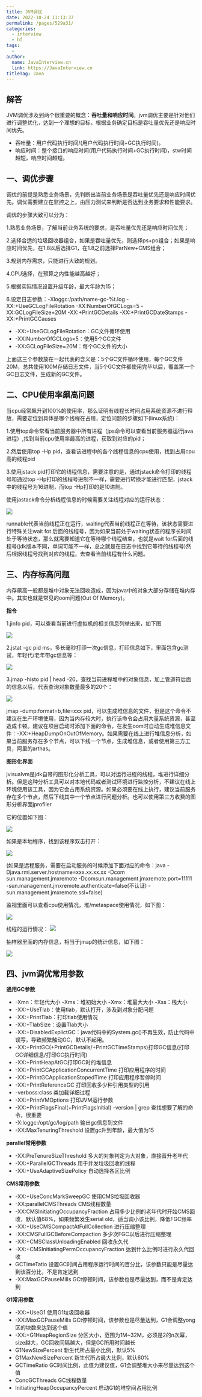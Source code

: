 ```yaml
---
title: JVM调优
date: 2022-10-24 11:13:37
permalink: /pages/529a31/
categories:
  - interview
  - hf
tags:
  - 
author: 
  name: JavaInterview.cn
  link: https://JavaInterview.cn
titleTag: Java
---
```


## 解答

JVM调优涉及到两个很重要的概念：**吞吐量和响应时间**。jvm调优主要是针对他们进行调整优化，达到一个理想的目标，根据业务确定目标是吞吐量优先还是响应时间优先。

- 吞吐量：用户代码执行时间/(用户代码执行时间+GC执行时间)。
- 响应时间：整个接口的响应时间(用户代码执行时间+GC执行时间)，stw时间越短，响应时间越短。
 
## 一、调优步骤

调优的前提是熟悉业务场景，先判断出当前业务场景是吞吐量优先还是响应时间优先。调优需要建立在监控之上，由压力测试来判断是否达到业务要求和性能要求。

调优的步骤大致可以分为：

1.熟悉业务场景，了解当前业务系统的要求，是吞吐量优先还是响应时间优先；

2.选择合适的垃圾回收器组合，如果是吞吐量优先，则选择ps+po组合；如果是响应时间优先，在1.8以后选择G1，在1.8之前选择ParNew+CMS组合；

3.规划内存需求，只能进行大致的规划。

4.CPU选择，在预算之内性能越高越好；

5.根据实际情况设置升级年龄，最大年龄为15；

6.设定日志参数：-Xloggc:/path/name-gc-%t.log -XX:+UseGCLogFileRotation -XX:NumberOfGCLogs=5 -XX:GCLogFileSize=20M -XX:+PrintGCDetails -XX:+PrintGCDateStamps -XX:+PrintGCCauses

- -XX:+UseGCLogFileRotation：GC文件循环使用
- -XX:NumberOfGCLogs=5：使用5个GC文件
- -XX:GCLogFileSize=20M：每个GC文件的大小

上面这三个参数放在一起代表的含义是：5个GC文件循环使用，每个GC文件20M，总共使用100M存储日志文件，当5个GC文件都使用完毕以后，覆盖第一个GC日志文件，生成新的GC文件。

## 二、CPU使用率飙高问题

当cpu经常飙升到100%的使用率，那么证明有线程长时间占用系统资源不进行释放，需要定位到具体是哪个线程在占用，定位问题的步骤如下(linux系统)：

1.使用top命令常看当前服务器中所有进程（jps命令可以查看当前服务器运行java进程）,找到当前cpu使用率最高的进程，获取到对应的pid；

2.然后使用top -Hp pid，查看该进程中的各个线程信息的cpu使用，找到占用cpu高的线程pid

3.使用jstack pid打印它的线程信息，需要注意的是，通过jstack命令打印的线程号和通过top -Hp打印的线程号进制不一样，需要进行转换才能进行匹配，jstack中的线程号为16进制，而top -Hp打印的是10进制。

使用jastack命令分析线程信息的时候需要关注线程对应的运行状态：

![](/media/pictures/hf/gc1.png)


runnable代表当前线程正在运行，waiting代表当前线程正在等待，该状态需要进行特殊关注wait fot 后面的线程号，因为如果当前处于waiting状态的程序长时间处于等待状态，那么就需要知道它在等待哪个线程结束，也就是wait for后面的线程号(jdk版本不同，单词可能不一样，总之就是在日志中找到它等待的线程号)然后根据线程号找到对应的线程，去查看当前线程有什么问题。

## 三、内存标高问题

内存飙高一般都是堆中对象无法回收造成，因为java中的对象大部分存储在堆内存中。其实也就是常见的oom问题(Out Of Memory)。

**指令**

1.jinfo pid，可以查看当前进行虚拟机的相关信息列举出来，如下图

![](/media/pictures/hf/gc2.png)

2.jstat -gc pid ms，多长毫秒打印一次gc信息，打印信息如下，里面包含gc测试，年轻代/老年带gc信息等：

![](/media/pictures/hf/gc3.png)

3.jmap -histo pid | head -20，查找当前进程堆中的对象信息，加上管道符后面的信息以后，代表查询对象数量最多的20个：

![](/media/pictures/hf/gc4.png)

jmap -dump:format=b,file=xxx pid，可以生成堆信息的文件，但是这个命令不建议在生产环境使用，因为当内存较大时，执行该命令会占用大量系统资源，甚至造成卡顿。建议在项目启动时添加下面的命令，在发生oom时自动生成堆信息文件：-XX:+HeapDumpOnOutOfMemory。如果需要在线上进行堆信息分析，如果当前服务存在多个节点，可以下线一个节点，生成堆信息，或者使用第三方工具，阿里的arthas。

**图形化界面**

jvisualvm是jdk自带的图形化分析工具，可以对运行进程的线程，堆进行详细分析。但是这种分析工具可以对本地代码或者测试环境进行监控分析，不建议在线上环境使用该工具，因为它会占用系统资源。如果必须要在线上执行，建议当前服务存在多个节点，然后下线其中一个节点进行问题分析。也可以使用第三方收费的图形分析界面jprofiler

它的位置如下图：

![](/media/pictures/hf/gc5.png)

如果是本地程序，找到该程序双击打开：

![](/media/pictures/hf/gc6.png)

(如果是远程服务，需要在启动服务的时候添加下面对应的命令：java -Djava.rmi.server.hostname=xxx.xx.xx.xx -Dcom sun.management.jmxremote -Dcomsun.management.jmxremote.port=11111 -sun.management.jmxremote.authenticate=false(不认证) -sun.management.jmxremote.ssl=false)

监视里面可以查看cpu使用情况，堆/metaspace使用情况，如下图：

![](/media/pictures/hf/gc7.png)

线程的运行情况：
![](/media/pictures/hf/gc8.png)

抽样器里面的内存信息，相当于jmap的统计信息，如下图：

![](/media/pictures/hf/gc9.png)

## 四、jvm调优常用参数

**通用GC参数**

- -Xmn：年轻代大小   -Xms：堆初始大小  -Xmx：堆最大大小  -Xss：栈大小
- -XX:+UseTlab：使用tlab，默认打开，涉及到对象分配问题
- -XX:+PrintTlab：打印tlab使用情况
- -XX:+TlabSize：设置Tlab大小
- -XX:+DisabledExplictGC：java代码中的System.gc()不再生效，防止代码中误写，导致频繁触动GC，默认不起用。
- -XX:+PrintGC(+PrintGCDetails/+PrintGCTimeStamps)打印GC信息(打印GC详细信息/打印GC执行时间)
- -XX:+PrintHeapAtGC打印GC时的堆信息
- -XX:+PrintGCApplicationConcurrentTime 打印应用程序的时间
- -XX:+PrintGCApplicationStopedTime 打印应用程序暂停时间
- -XX:+PrintReferenceGC 打印回收多少种引用类型的引用
- -verboss:class 类加载详细过程
- -XX:+PrintVMOptions 打印JVM运行参数
- -XX:+PrintFlagsFinal(+PrintFlagsInitial)  -version | grep 查找想要了解的命令，很重要
- -X:loggc:/opt/gc/log/path  输出gc信息到文件
- -XX:MaxTenuringThreshold  设置gc升到年龄，最大值为15

**parallel常用参数**

- -XX:PreTenureSizeThreshold 多大的对象判定为大对象，直接晋升老年代
- -XX:+ParallelGCThreads 用于并发垃圾回收的线程
- -XX:+UseAdaptiveSizePolicy 自动选择各区比例

**CMS常用参数**

- -XX:+UseConcMarkSweepGC 使用CMS垃圾回收器
- -XX:parallelCMSThreads CMS线程数量
- -XX:CMSInitiatingOccupancyFraction 占用多少比例的老年代时开始CMS回收，默认值68%，如果频繁发生serial old，适当调小该比例，降低FGC频率
- -XX:+UseCMSCompactAtFullCollection 进行压缩整理
- -XX:CMSFullGCBeforeCompaction 多少次FGC以后进行压缩整理
- -XX:+CMSClassUnloadingEnabled 回收永久代
- -XX:+CMSInitiatingPermOccupancyFraction 达到什么比例时进行永久代回收
- GCTimeTatio 设置GC时间占用程序运行时间的百分比，该参数只能是尽量达到该百分比，不是肯定达到
- -XX:MaxGCPauseMills GCt停顿时间，该参数也是尽量达到，而不是肯定达到

**G1常用参数**

- -XX:+UseG1 使用G1垃圾回收器
- -XX:MaxGCPauseMills GCt停顿时间，该参数也是尽量达到，G1会调整yong区的块数来达到这个值
- -XX:+G1HeapRegionSize 分区大小，范围为1M~32M，必须是2的n次幂，size越大，GC回收间隔越大，但是GC所用时间越长
- G1NewSizePercent 新生代所占最小比例，默认5%
- G1MaxNewSizePercent 新生代所占最大比例，默认60%
- GCTimeRatio GC时间比例，此值为建议值，G1会调整堆大小来尽量达到这个值
- ConcGCThreads GC线程数量
- InitiatingHeapOccupancyPercent 启动G1的堆空间占用比例
        